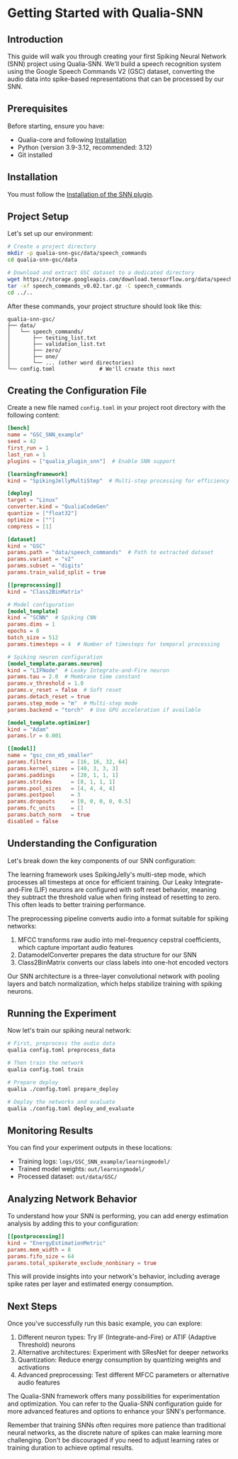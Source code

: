 # Getting Started with Qualia-SNN

## Introduction
This guide will walk you through creating your first Spiking Neural Network (SNN) project using Qualia-SNN. We'll build a speech recognition system using the Google Speech Commands V2 (GSC) dataset, converting the audio data into spike-based representations that can be processed by our SNN.

## Prerequisites

Before starting, ensure you have:
- Qualia-core and following [Installation](../../GettingStarted/Installation)
- Python (version 3.9-3.12, recommended: 3.12)
- Git installed
## Installation
You must follow the [Installation of the SNN plugin](./InstallationSNN).

## Project Setup
Let's set up our environment:

```bash
# Create a project directory
mkdir -p qualia-snn-gsc/data/speech_commands
cd qualia-snn-gsc/data

# Download and extract GSC dataset to a dedicated directory
wget https://storage.googleapis.com/download.tensorflow.org/data/speech_commands_v0.02.tar.gz
tar -xf speech_commands_v0.02.tar.gz -C speech_commands
cd ../..
```

After these commands, your project structure should look like this:
```
qualia-snn-gsc/
├── data/
│   └── speech_commands/
│       ├── testing_list.txt
│       ├── validation_list.txt
│       ├── zero/
│       ├── one/
│       └── ... (other word directories)
└── config.toml              # We'll create this next
```

## Creating the Configuration File

Create a new file named `config.toml` in your project root directory with the following content:

```toml
[bench]
name = "GSC_SNN_example"
seed = 42
first_run = 1
last_run = 1
plugins = ["qualia_plugin_snn"]  # Enable SNN support

[learningframework]
kind = "SpikingJellyMultiStep"  # Multi-step processing for efficiency

[deploy]
target = "Linux"
converter.kind = "QualiaCodeGen"
quantize = ["float32"]
optimize = [""]
compress = [1]

[dataset]
kind = "GSC"
params.path = "data/speech_commands"  # Path to extracted dataset
params.variant = "v2"
params.subset = "digits"
params.train_valid_split = true

[[preprocessing]]
kind = "Class2BinMatrix"

# Model configuration
[model_template]
kind = "SCNN"  # Spiking CNN
params.dims = 1
epochs = 8
batch_size = 512
params.timesteps = 4  # Number of timesteps for temporal processing

# Spiking neuron configuration
[model_template.params.neuron]
kind = "LIFNode"  # Leaky Integrate-and-Fire neuron
params.tau = 2.0  # Membrane time constant
params.v_threshold = 1.0
params.v_reset = false  # Soft reset
params.detach_reset = true
params.step_mode = "m"  # Multi-step mode
params.backend = "torch"  # Use GPU acceleration if available

[model_template.optimizer]
kind = "Adam"
params.lr = 0.001

[[model]]
name = "gsc_cnn_m5_smaller"
params.filters 		= [16, 16, 32, 64]
params.kernel_sizes	= [40, 3, 3, 3]
params.paddings		= [20, 1, 1, 1]
params.strides		= [8, 1, 1, 1]
params.pool_sizes	= [4, 4, 4, 4]
params.postpool		= 3
params.dropouts     = [0, 0, 0, 0, 0.5]
params.fc_units		= []
params.batch_norm	= true
disabled = false
```

## Understanding the Configuration

Let's break down the key components of our SNN configuration:

The learning framework uses SpikingJelly's multi-step mode, which processes all timesteps at once for efficient training. Our Leaky Integrate-and-Fire (LIF) neurons are configured with soft reset behavior, meaning they subtract the threshold value when firing instead of resetting to zero. This often leads to better training performance.

The preprocessing pipeline converts audio into a format suitable for spiking networks:
1. MFCC transforms raw audio into mel-frequency cepstral coefficients, which capture important audio features
2. DatamodelConverter prepares the data structure for our SNN
3. Class2BinMatrix converts our class labels into one-hot encoded vectors

Our SNN architecture is a three-layer convolutional network with pooling layers and batch normalization, which helps stabilize training with spiking neurons.

## Running the Experiment

Now let's train our spiking neural network:

```bash
# First, preprocess the audio data
qualia config.toml preprocess_data

# Then train the network
qualia config.toml train

# Prepare deploy
qualia ./config.toml prepare_deploy

# Deploy the networks and evaluate
qualia ./config.toml deploy_and_evaluate
```

## Monitoring Results

You can find your experiment outputs in these locations:
- Training logs: `logs/GSC_SNN_example/learningmodel/`
- Trained model weights: `out/learningmodel/`
- Processed dataset: `out/data/GSC/`

## Analyzing Network Behavior

To understand how your SNN is performing, you can add energy estimation analysis by adding this to your configuration:

```toml
[[postprocessing]]
kind = "EnergyEstimationMetric"
params.mem_width = 8
params.fifo_size = 64
params.total_spikerate_exclude_nonbinary = true
```

This will provide insights into your network's behavior, including average spike rates per layer and estimated energy consumption.

## Next Steps

Once you've successfully run this basic example, you can explore:

1. Different neuron types: Try IF (Integrate-and-Fire) or ATIF (Adaptive Threshold) neurons
2. Alternative architectures: Experiment with SResNet for deeper networks
3. Quantization: Reduce energy consumption by quantizing weights and activations
4. Advanced preprocessing: Test different MFCC parameters or alternative audio features

The Qualia-SNN framework offers many possibilities for experimentation and optimization. You can refer to the Qualia-SNN configuration guide for more advanced features and options to enhance your SNN's performance.

Remember that training SNNs often requires more patience than traditional neural networks, as the discrete nature of spikes can make learning more challenging. Don't be discouraged if you need to adjust learning rates or training duration to achieve optimal results.